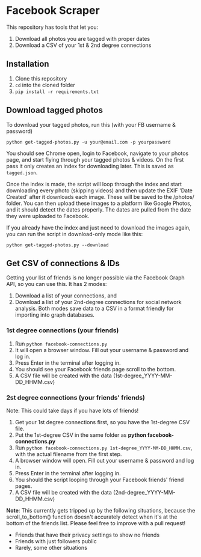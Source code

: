 # Facebook Scraper
This repository has tools that let you:
1. Download all photos you are tagged with proper dates
2. Download a CSV of your 1st & 2nd degree connections

## Installation
1. Clone this repository
2. `cd` into the cloned folder 
3. `pip install -r requirements.txt`

## Download tagged photos
To download your tagged photos, run this (with your FB username & password)

`python get-tagged-photos.py -u your@email.com -p yourpassword`

You should see Chrome open, login to Facebook, navigate to your photos page, and start flying through your tagged photos & videos. On the first pass it only creates an index for downloading later. This is saved as `tagged.json`.

Once the index is made, the script will loop through the index and start downloading every photo (skipping videos) and then update the EXIF 'Date Created' after it downloads each image. These will be saved to the /photos/ folder. You can then upload these images to a platform like Google Photos, and it should detect the dates properly. The dates are pulled from the date they were uploaded to Facebook.

If you already have the index and just need to download the images again, you can run the script in download-only mode like this:

`python get-tagged-photos.py --download`

## Get CSV of connections & IDs
Getting your list of friends is no longer possible via the Facebook Graph API, so you can use this. It has 2 modes:
1) Download a list of your connections, and 
2) Download a list of your 2nd-degree connections for social network analysis. Both modes save data to a CSV in a format friendly for importing into graph databases.

### 1st degree connections (your friends)
1. Run ```python facebook-connections.py```
2. It will open a browser window. Fill out your username & password and log in.
3. Press Enter in the terminal after logging in.
4. You should see your Facebook friends page scroll to the bottom.
5. A CSV file will be created with the data (1st-degree_YYYY-MM-DD_HHMM.csv)

### 2st degree connections (your friends' friends)
Note: This could take days if you have lots of friends!

1. Get your 1st degree connections first, so you have the 1st-degree CSV file.
2. Put the 1st-degree CSV in the same folder as **python facebook-connections.py**
3. Run ```python facebook-connections.py 1st-degree_YYYY-MM-DD_HHMM.csv```, with the actual filename from the first step.
4. A browser window will open. Fill out your username & password and log in.
5. Press Enter in the terminal after logging in.
6. You should the script looping through your Facebook friends' friend pages.
7. A CSV file will be created with the data (2nd-degree_YYYY-MM-DD_HHMM.csv)

**Note**: This currently gets tripped up by the following situations, because the scroll_to_bottom() function doesn't accurately detect when it's at the bottom of the friends list. Please feel free to improve with a pull request!
- Friends that have their privacy settings to show no friends
- Friends with just followers public
- Rarely, some other situations